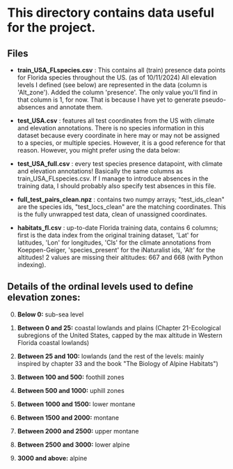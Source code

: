# This directory contains data useful for the project.

## Files
- **train_USA_FLspecies.csv** : This contains all (train) presence data points for Florida species throughout the US. (as of 10/11/2024) All elevation levels I defined (see below) are represented in the data (column is 'Alt_zone'). Added the column 'presence'. The only value you'll find in that column is 1, for now. That is because I have yet to generate pseudo-absences and annotate them.

- **test_USA.csv** : features all test coordinates from the US with climate and elevation annotations. There is no species information in this dataset because every coordinate in here may or may not be assigned to a species, or multiple species. However, it is a good reference for that reason. However, you might prefer using the data below:

- **test_USA_full.csv** : every test species presence datapoint, with climate and elevation annotations! Basically the same columns as train_USA_FLspecies.csv. If I manage to introduce absences in the training data, I should probably also specify test absences in this file.

- **full_test_pairs_clean.npz** : contains two numpy arrays; "test_ids_clean" are the species ids, "test_locs_clean" are the matching coordinates. This is the fully unwrapped test data, clean of unassigned coordinates.

- **habitats_fl.csv** : up-to-date Florida training data, contains 6 columns; first is the data index from the original training dataset, 'Lat' for latitudes, 'Lon' for longitudes, 'Cls' for the climate annotations from Koeppen-Geiger, 'species_present' for the iNaturalist ids, 'Alt' for the altitudes! 2 values are missing their altitudes: 667 and 668 (with Python indexing). 

## Details of the ordinal levels used to define elevation zones:
0. **Below 0:** sub-sea level

1. **Between 0 and 25:** coastal lowlands and plains (Chapter 21-Ecological subregions of the United 
States, capped by the max altitude in Western Florida coastal lowlands)

2. **Between 25 and 100:** lowlands (and the rest of the levels: mainly inspired by chapter 33 and the book "The Biology of Alpine Habitats")

3. **Between 100 and 500:** foothill zones 

4. **Between 500 and 1000:** uphill zones 

5. **Between 1000 and 1500:** lower montane 

6. **Between 1500 and 2000:** montane 

7. **Between 2000 and 2500:** upper montane 

8. **Between 2500 and 3000:** lower alpine 

9. **3000 and above:** alpine

